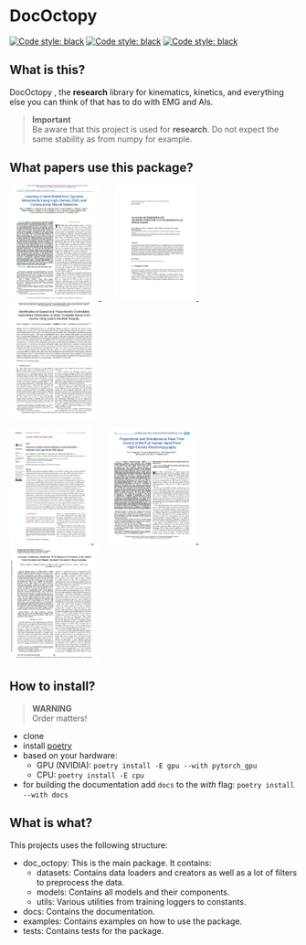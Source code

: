 # DocOctopy


<a href="https://www.python.org/downloads/release/python-3100/"><img alt="Code style: black" src="https://img.shields.io/badge/python-v3.10-blue"></a>
<a href="https://www.pytorchlightning.ai/"><img alt="Code style: black" src="https://img.shields.io/badge/uses-pytorch & pytorch lighting-blueviolet"></a>
<a href="https://github.com/psf/black"><img alt="Code style: black" src="https://img.shields.io/badge/code style-black-000000.svg"></a>


## What is this?
DocOctopy , the **research** library for kinematics, kinetics, and everything else you can think of that has to do with EMG and AIs.
> **Important**  
> Be aware that this project is used for **research**. Do not expect the same stability as from numpy for example.

## What papers use this package?
<p float="left">
  <a href="https://doi.org/10.1109/TBME.2024.3432800" target="_blank"> <img src="_static/papers/Learning.jpg" width="31%" /> </a>
  &nbsp;&nbsp;&nbsp;&nbsp;&nbsp;
  <a href="https://doi.org/10.33965/ijcsis_2024190101" target="_blank"> <img src="_static/papers/Analysis.jpg" width="28.4%" /> </a>
  &nbsp;&nbsp;&nbsp;&nbsp;&nbsp;
  <a href="https://doi.org/10.1101/2024.05.28.24307964" target="_blank"> <img src="_static/papers/Identification.jpg" width="31%" /> </a>
</p>

<p float="left">
<a href="https://doi.org/10/gtm4bt" target="_blank"> <img src="_static/papers/Influence.jpg" width="28.4%" /> </a>
  &nbsp;&nbsp;&nbsp;&nbsp;&nbsp;
  <a href="https://doi.org/10/gsgk4s" target="_blank"> <img src="_static/papers/Proportional.jpg" width="31%" /> </a>
  &nbsp;&nbsp;&nbsp;&nbsp;&nbsp;
  <a href="https://doi.org/10/gq2f47" target="_blank"> <img src="_static/papers/Accurate.jpg" width="31%" /> </a>
</p>


## How to install?
> **WARNING**   
> Order matters!
- clone
- install [poetry](https://python-poetry.org/docs/#installation)
- based on your hardware:
  - GPU (NVIDIA): `poetry install -E gpu --with pytorch_gpu`
  - CPU: `poetry install -E cpu`
- for building the documentation add `docs` to the *with* flag: `poetry install --with docs`

## What is what?
This projects uses the following structure:
- doc_octopy: This is the main package. It contains:
  - datasets: Contains data loaders and creators as well as a lot of filters to preprocess the data.
  - models: Contains all models and their components.
  - utils: Various utilities from training loggers to constants.
- docs: Contains the documentation.
- examples: Contains examples on how to use the package.
- tests: Contains tests for the package.
